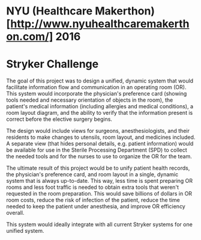# NYU (Healthcare Makerthon)[http://www.nyuhealthcaremakerthon.com/] 2016
# Stryker Challenge

The goal of this project was to design a unified, dynamic system
that would facilitate information flow and communication in an
operating room (OR). This system would incorporate the physician's
preference card (showing tools needed and necessary orientation of
objects in the room), the patient's medical information (including
allergies and medical conditions), a room layout diagram, and the
ability to verify that the information present is correct before
the elective surgery begins.

The design would include views for surgeons, anesthesiologists, and
their residents to make changes to utensils, room layout, and 
medicines included. A separate view (that hides personal details,
e.g. patient information) would be available for use in the Sterile
Processing Department (SPD) to collect the needed tools and for
the nurses to use to organize the OR for the team.

The ultimate result of this project would be to unify patient health
records, the physician's preference card, and room layout in a 
single, dynamic system that is always up-to-date. This way, less time
is spent preparing OR rooms and less foot traffic is needed to obtain
extra tools that weren't requested in the room preparation. This would
save billions of dollars in OR room costs, reduce the risk of infection
of the patient, reduce the time needed to keep the patient under
anesthesia, and improve OR efficiency overall.

This system would ideally integrate with all current Stryker systems
for one unified system.
